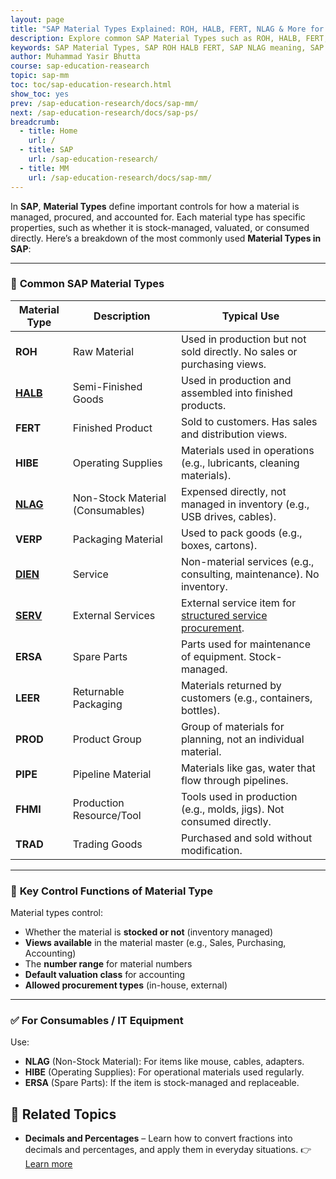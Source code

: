 ```yaml
---
layout: page
title: "SAP Material Types Explained: ROH, HALB, FERT, NLAG & More for Effective Inventory Control"
description: Explore common SAP Material Types such as ROH, HALB, FERT, NLAG, and more. Learn their use cases, control functions, and how to manage materials like consumables, IT equipment, packaging, and services effectively in SAP ERP.
keywords: SAP Material Types, SAP ROH HALB FERT, SAP NLAG meaning, SAP consumables, SAP inventory management, SAP ERP materials, SAP non-stock material, SAP material type list, SAP stock vs non-stock, SAP IT equipment material type, SAP material master views, SAP procurement types, SAP valuation class, SAP operating supplies
author: Muhammad Yasir Bhutta
course: sap-education-reasearch
topic: sap-mm
toc: toc/sap-education-research.html
show_toc: yes
prev: /sap-education-research/docs/sap-mm/
next: /sap-education-research/docs/sap-ps/
breadcrumb:
  - title: Home
    url: /
  - title: SAP
    url: /sap-education-research/
  - title: MM
    url: /sap-education-research/docs/sap-mm/
---
```


In **SAP**, **Material Types** define important controls for how a material is managed, procured, and accounted for. Each material type has specific properties, such as whether it is stock-managed, valuated, or consumed directly. Here’s a breakdown of the most commonly used **Material Types in SAP**:

---

### 🔹 **Common SAP Material Types**

| Material Type | Description                      | Typical Use                                                             |
| ------------- | -------------------------------- | ----------------------------------------------------------------------- |
| **ROH**       | Raw Material                     | Used in production but not sold directly. No sales or purchasing views. |
| **[HALB](halb-material.md)**      | Semi-Finished Goods              | Used in production and assembled into finished products.                |
| **FERT**      | Finished Product                 | Sold to customers. Has sales and distribution views.                    |
| **HIBE**      | Operating Supplies               | Materials used in operations (e.g., lubricants, cleaning materials).    |
| **[NLAG](nlag-material.md)**      | Non-Stock Material (Consumables) | Expensed directly, not managed in inventory (e.g., USB drives, cables). |
| **VERP**      | Packaging Material               | Used to pack goods (e.g., boxes, cartons).                              |
| **[DIEN](dien-material.md)**      | Service                          | Non-material services (e.g., consulting, maintenance). No inventory.    |
| **[SERV](serv-material.md)**      | External Services | External service item for [structured service procurement](structured-service-proc.md). |
| **ERSA**      | Spare Parts                      | Parts used for maintenance of equipment. Stock-managed.                 |
| **LEER**      | Returnable Packaging             | Materials returned by customers (e.g., containers, bottles).            |
| **PROD**      | Product Group                    | Group of materials for planning, not an individual material.            |
| **PIPE**      | Pipeline Material                | Materials like gas, water that flow through pipelines.                  |
| **FHMI**      | Production Resource/Tool         | Tools used in production (e.g., molds, jigs). Not consumed directly.    |
| **TRAD**      | Trading Goods                    | Purchased and sold without modification.                                |

---

### 🧠 **Key Control Functions of Material Type**

Material types control:

* Whether the material is **stocked or not** (inventory managed)
* **Views available** in the material master (e.g., Sales, Purchasing, Accounting)
* The **number range** for material numbers
* **Default valuation class** for accounting
* **Allowed procurement types** (in-house, external)

---

### ✅ **For Consumables / IT Equipment**

Use:

* **NLAG** (Non-Stock Material): For items like mouse, cables, adapters.
* **HIBE** (Operating Supplies): For operational materials used regularly.
* **ERSA** (Spare Parts): If the item is stock-managed and replaceable.

## 📘 **Related Topics**

* **Decimals and Percentages** – Learn how to convert fractions into decimals and percentages, and apply them in everyday situations.
  👉 [Learn more](#)

